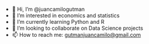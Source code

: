 - 👋 Hi, I’m @juancamilogutman
- 👀 I’m interested in economics and statistics
- 🌱 I’m currently learning Python and R
- 💞️ I’m looking to collaborate on Data Science projects
- 📫 How to reach me: gutmanjuancamilo@gmail.com

<!---
juancamilogutman/juancamilogutman is a ✨ special ✨ repository because its `README.md` (this file) appears on your GitHub profile.
You can click the Preview link to take a look at your changes.
--->
